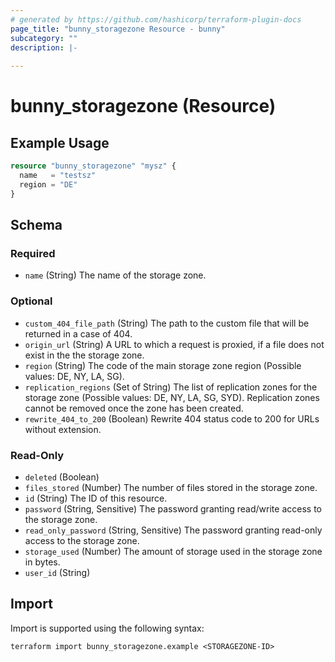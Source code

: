 ```yaml
---
# generated by https://github.com/hashicorp/terraform-plugin-docs
page_title: "bunny_storagezone Resource - bunny"
subcategory: ""
description: |-
  
---
```


# bunny_storagezone (Resource)



## Example Usage

```terraform
resource "bunny_storagezone" "mysz" {
  name   = "testsz"
  region = "DE"
}
```

<!-- schema generated by tfplugindocs -->
## Schema

### Required

- `name` (String) The name of the storage zone.

### Optional

- `custom_404_file_path` (String) The path to the custom file that will be returned in a case of 404.
- `origin_url` (String) A URL to which a request is proxied, if a file does not exist in the the storage zone.
- `region` (String) The code of the main storage zone region (Possible values: DE, NY, LA, SG).
- `replication_regions` (Set of String) The list of replication zones for the storage zone (Possible values: DE, NY, LA, SG, SYD). Replication zones cannot be removed once the zone has been created.
- `rewrite_404_to_200` (Boolean) Rewrite 404 status code to 200 for URLs without extension.

### Read-Only

- `deleted` (Boolean)
- `files_stored` (Number) The number of files stored in the storage zone.
- `id` (String) The ID of this resource.
- `password` (String, Sensitive) The password granting read/write access to the storage zone.
- `read_only_password` (String, Sensitive) The password granting read-only access to the storage zone.
- `storage_used` (Number) The amount of storage used in the storage zone in bytes.
- `user_id` (String)

## Import

Import is supported using the following syntax:

```shell
terraform import bunny_storagezone.example <STORAGEZONE-ID>
```
